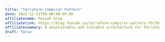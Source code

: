 ```yaml
---
title: "Terraform Compiler Pattern"
date: 2022-12-21T00:00:00-05:00
affiliatename: Fensak blog
affiliatelink: https://blog.fensak.io/terraform-compiler-pattern-79c7629e317e
affiliatesummary: A maintainable and scalable architecture for Terraform. This pattern is not necessarily new or unique, but as far as I know, there is no official name for it so …
draft: false
---
```

